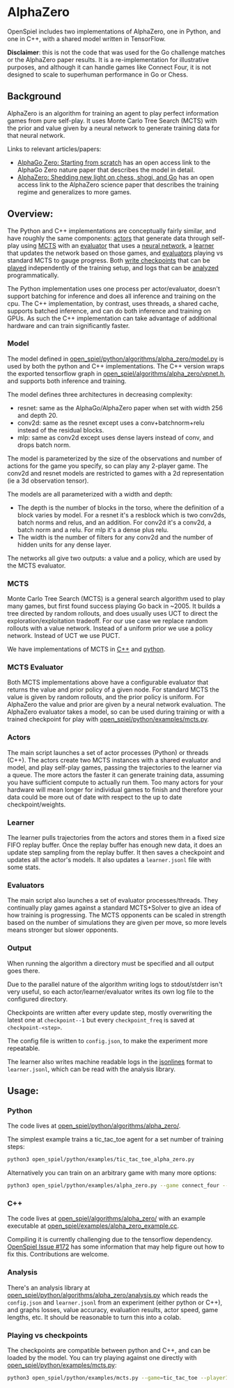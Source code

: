 # AlphaZero

OpenSpiel includes two implementations of AlphaZero, one in Python, and one in
C++, with a shared model written in TensorFlow.

**Disclaimer**: this is not the code that was used for the Go challenge matches
or the AlphaZero paper results. It is a re-implementation for illustrative
purposes, and although it can handle games like Connect Four, it is not designed
to scale to superhuman performance in Go or Chess.

## Background

AlphaZero is an algorithm for training an agent to play perfect information
games from pure self-play. It uses Monte Carlo Tree Search (MCTS) with the prior
and value given by a neural network to generate training data for that neural
network.

Links to relevant articles/papers:

-   [AlphaGo Zero: Starting from scratch](https://deepmind.com/blog/article/alphago-zero-starting-scratch)
    has an open access link to the AlphaGo Zero nature paper that describes the
    model in detail.
-   [AlphaZero: Shedding new light on chess, shogi, and Go](https://deepmind.com/blog/article/alphazero-shedding-new-light-grand-games-chess-shogi-and-go)
    has an open access link to the AlphaZero science paper that describes the
    training regime and generalizes to more games.

## Overview:

The Python and C++ implementations are conceptually fairly similar, and have
roughly the same components: [actors](#actors) that generate data through
self-play using [MCTS](#mcts) with an [evaluator](#mcts-evaluator) that uses a
[neural network](#model), a [learner](#learner) that updates the network based
on those games, and [evaluators](#evaluators) playing vs standard MCTS to gauge
progress. Both [write checkpoints](#output) that can be [played](#playing-vs-checkpoints)
independently of the training setup, and logs that can be [analyzed](#analysis)
programmatically.

The Python implementation uses one process per actor/evaluator, doesn't support
batching for inference and does all inference and training on the cpu. The C++
implementation, by contrast, uses threads, a shared cache, supports batched
inference, and can do both inference and training on GPUs. As such the C++
implementation can take advantage of additional hardware and can train
significantly faster.

### Model

The model defined in
[open_spiel/python/algorithms/alpha_zero/model.py](https://github.com/deepmind/open_spiel/blob/master/open_spiel/python/algorithms/alpha_zero/model.py) is used by
both the python and C++ implementations. The C++ version wraps the exported
tensorflow graph in
[open_spiel/algorithms/alpha_zero/vpnet.h](https://github.com/deepmind/open_spiel/blob/master/open_spiel/algorithms/alpha_zero/vpnet.h), and supports both
inference and training.

The model defines three architectures in decreasing complexity:

-   resnet: same as the AlphaGo/AlphaZero paper when set with width 256 and
    depth 20.
-   conv2d: same as the resnet except uses a conv+batchnorm+relu instead of the
    residual blocks.
-   mlp: same as conv2d except uses dense layers instead of conv, and drops
    batch norm.

The model is parameterized by the size of the observations and number of actions
for the game you specify, so can play any 2-player game. The conv2d and resnet
models are restricted to games with a 2d representation (ie a 3d observation
tensor).

The models are all parameterized with a width and depth:

-   The depth is the number of blocks in the torso, where the definition of a
    block varies by model. For a resnet it's a resblock which is two conv2ds,
    batch norms and relus, and an addition. For conv2d it's a conv2d, a batch
    norm and a relu. For mlp it's a dense plus relu.
-   The width is the number of filters for any conv2d and the number of hidden
    units for any dense layer.

The networks all give two outputs: a value and a policy, which are used by the
MCTS evaluator.

### MCTS

Monte Carlo Tree Search (MCTS) is a general search algorithm used to play many
games, but first found success playing Go back in ~2005. It builds a tree
directed by random rollouts, and does usually uses UCT to direct the
exploration/exploitation tradeoff. For our use case we replace random rollouts
with a value network. Instead of a uniform prior we use a policy network.
Instead of UCT we use PUCT.

We have implementations of MCTS in
[C++](https://github.com/deepmind/open_spiel/blob/master/open_spiel/algorithms/mcts.h) and
[python](https://github.com/deepmind/open_spiel/blob/master/open_spiel/python/algorithms/mcts.py).

### MCTS Evaluator

Both MCTS implementations above have a configurable evaluator that returns the
value and prior policy of a given node. For standard MCTS the value is given by
random rollouts, and the prior policy is uniform. For AlphaZero the value and
prior are given by a neural network evaluation. The AlphaZero evaluator takes a
model, so can be used during training or with a trained checkpoint for play with
[open_spiel/python/examples/mcts.py](https://github.com/deepmind/open_spiel/blob/master/open_spiel/python/examples/mcts.py).

### Actors

The main script launches a set of actor processes (Python) or threads (C++). The
actors create two MCTS instances with a shared evaluator and model, and play
self-play games, passing the trajectories to the learner via a queue. The more
actors the faster it can generate training data, assuming you have sufficient
compute to actually run them. Too many actors for your hardware will mean longer
for individual games to finish and therefore your data could be more out of date
with respect to the up to date checkpoint/weights.

### Learner

The learner pulls trajectories from the actors and stores them in a fixed size
FIFO replay buffer. Once the replay buffer has enough new data, it does an
update step sampling from the replay buffer. It then saves a checkpoint and
updates all the actor's models. It also updates a `learner.jsonl` file with some
stats.

### Evaluators

The main script also launches a set of evaluator processes/threads. They
continually play games against a standard MCTS+Solver to give an idea of how
training is progressing. The MCTS opponents can be scaled in strength based on
the number of simulations they are given per move, so more levels means stronger
but slower opponents.

### Output

When running the algorithm a directory must be specified and all output goes
there.

Due to the parallel nature of the algorithm writing logs to stdout/stderr isn't
very useful, so each actor/learner/evaluator writes its own log file to the
configured directory.

Checkpoints are written after every update step, mostly overwriting the latest
one at `checkpoint--1` but every `checkpoint_freq` is saved at
`checkpoint-<step>`.

The config file is written to `config.json`, to make the experiment more
repeatable.

The learner also writes machine readable logs in the
[jsonlines](http://jsonlines.org/) format to `learner.jsonl`, which can be read
with the analysis library.

## Usage:

### Python

The code lives at [open_spiel/python/algorithms/alpha_zero/](https://github.com/deepmind/open_spiel/blob/master/open_spiel/python/algorithms/alpha_zero/).

The simplest example trains a tic_tac_toe agent for a set number of training
steps:

```bash
python3 open_spiel/python/examples/tic_tac_toe_alpha_zero.py
```

Alternatively you can train on an arbitrary game with many more options:

```bash
python3 open_spiel/python/examples/alpha_zero.py --game connect_four --nn_model mlp --actors 10
```

### C++

The code lives at [open_spiel/algorithms/alpha_zero/](https://github.com/deepmind/open_spiel/blob/master/open_spiel/algorithms/alpha_zero/)
with an example executable at
[open_spiel/examples/alpha_zero_example.cc](https://github.com/deepmind/open_spiel/blob/master/open_spiel/examples/alpha_zero_example.cc).

Compiling it is currently challenging due to the tensorflow dependency.
[OpenSpiel Issue #172](https://github.com/deepmind/open_spiel/issues/172) has
some information that may help figure out how to fix this. Contributions are
welcome.


### Analysis

There's an analysis library at
[open_spiel/python/algorithms/alpha_zero/analysis.py](https://github.com/deepmind/open_spiel/blob/master/open_spiel/python/algorithms/alpha_zero/analysis.py) which
reads the `config.json` and `learner.jsonl` from an experiment (either python or
C++), and graphs losses, value accuracy, evaluation results, actor speed, game
lengths, etc. It should be reasonable to turn this into a colab.

### Playing vs checkpoints

The checkpoints are compatible between python and C++, and can be loaded by the
model. You can try playing against one directly with
[open_spiel/python/examples/mcts.py](https://github.com/deepmind/open_spiel/blob/master/open_spiel/python/examples/mcts.py):

```bash
python3 open_spiel/python/examples/mcts.py --game=tic_tac_toe --player1=human --player2=az --az_path <path to your checkpoint directory>
```
